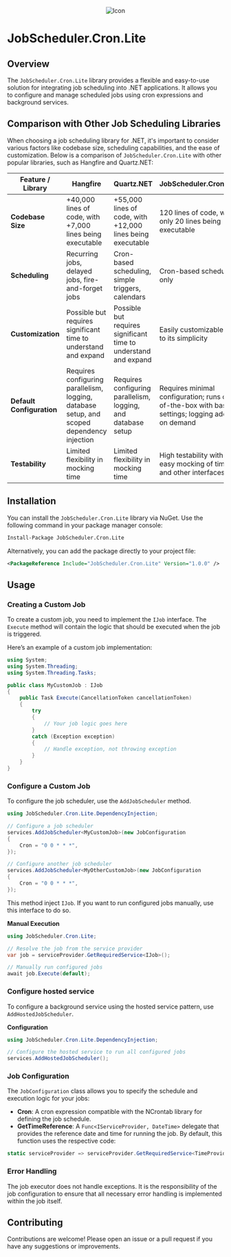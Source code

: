 ﻿<p align="center">
    <img src="icon.png" alt="Icon"/>
</p>

# JobScheduler.Cron.Lite

## Overview

The `JobScheduler.Cron.Lite` library provides a flexible and easy-to-use solution for integrating job
scheduling into .NET applications. It allows you to configure and manage scheduled jobs using cron
expressions and background services.

## Comparison with Other Job Scheduling Libraries

When choosing a job scheduling library for .NET, it's important to consider various factors like codebase size, scheduling capabilities, and the ease of customization. Below is a comparison of `JobScheduler.Cron.Lite` with other popular libraries, such as Hangfire and Quartz.NET:

| Feature / Library         | Hangfire                                                                                      | Quartz.NET                                                        | JobScheduler.Cron.Lite                                                                                 |
|---------------------------|-----------------------------------------------------------------------------------------------|-------------------------------------------------------------------|---------------------------------------------------------------------------------------------------|
| **Codebase Size**         | +40,000 lines of code, with +7,000 lines being executable                                     | +55,000 lines of code, with +12,000 lines being executable        | 120 lines of code, with only 20 lines being executable                                  |
| **Scheduling**            | Recurring jobs, delayed jobs, fire-and-forget jobs                                            | Cron-based scheduling, simple triggers, calendars                 | Cron-based scheduling only                                                                        |
| **Customization**         | Possible but requires significant time to understand and expand                               | Possible but requires significant time to understand and expand   | Easily customizable due to its simplicity                                                         |
| **Default Configuration** | Requires configuring parallelism, logging, database setup, and scoped dependency injection    | Requires configuring parallelism, logging, and database setup     | Requires minimal configuration; runs out-of-the-box with basic settings; logging added on demand  |
| **Testability**           | Limited flexibility in mocking time                                                           | Limited flexibility in mocking time                               | High testability with easy mocking of time and other interfaces                                   |

## Installation

You can install the `JobScheduler.Cron.Lite` library via NuGet. Use the following command in your package manager console:

```bash
Install-Package JobScheduler.Cron.Lite
```

Alternatively, you can add the package directly to your project file:

```xml
<PackageReference Include="JobScheduler.Cron.Lite" Version="1.0.0" />
```

## Usage

### Creating a Custom Job

To create a custom job, you need to implement the `IJob` interface. The `Execute` method will contain the logic that should be executed when the job is triggered.

Here’s an example of a custom job implementation:

```csharp
using System;
using System.Threading;
using System.Threading.Tasks;

public class MyCustomJob : IJob
{
    public Task Execute(CancellationToken cancellationToken)
    {
        try
        {
            // Your job logic goes here
        } 
        catch (Exception exception) 
        {
            // Handle exception, not throwing exception
        }
    }
}
```

### Configure a Custom Job

To configure the job scheduler, use the `AddJobScheduler` method.

```csharp
using JobScheduler.Cron.Lite.DependencyInjection;

// Configure a job scheduler
services.AddJobScheduler<MyCustomJob>(new JobConfiguration
{
    Cron = "0 0 * * *",
});

// Configure another job scheduler
services.AddJobScheduler<MyOtherCustomJob>(new JobConfiguration
{
    Cron = "0 0 * * *",
});
```

This method inject `IJob`. If you want to run configured jobs manually, 
use this interface to do so.

**Manual Execution**

```csharp
using JobScheduler.Cron.Lite;

// Resolve the job from the service provider
var job = serviceProvider.GetRequiredService<IJob>();

// Manually run configured jobs
await job.Execute(default);
```

### Configure hosted service

To configure a background service using the hosted service pattern, 
use `AddHostedJobScheduler`.

**Configuration**

```csharp
using JobScheduler.Cron.Lite.DependencyInjection;

// Configure the hosted service to run all configured jobs
services.AddHostedJobScheduler();
```

### Job Configuration

The `JobConfiguration` class allows you to specify the schedule and execution logic for your jobs:

- **Cron**: A cron expression compatible with the NCrontab library for defining the job schedule.
- **GetTimeReference**: A `Func<IServiceProvider, DateTime>` delegate that provides the reference date and time for running the job. By default, this function uses the respective code:

```csharp
static serviceProvider => serviceProvider.GetRequiredService<TimeProvider>().GetUtcNow().DateTime;
```

### Error Handling

The job executor does not handle exceptions. It is the responsibility of the job configuration to ensure that all necessary error handling is implemented within the job itself.

## Contributing

Contributions are welcome! Please open an issue or a pull request if you have any suggestions or improvements.
